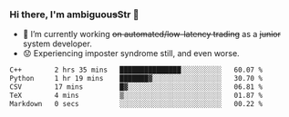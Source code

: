 ### Hi there, I'm ambiguou~~s~~Str 👋

<!--
**ambiguoustexture/ambiguoustexture** is a ✨ _special_ ✨ repository because its `README.md` (this file) appears on your GitHub profile.

Here are some ideas to get you started:
-->
- 🔭 I’m currently working ~~on automated/low-latency trading~~ as a ~~junior~~ system developer.
- :worried: Experiencing imposter syndrome still, and even worse.

<!--START_SECTION:waka-->

```txt
C++        2 hrs 35 mins   ███████████████░░░░░░░░░░   60.07 %
Python     1 hr 19 mins    ███████▓░░░░░░░░░░░░░░░░░   30.70 %
CSV        17 mins         █▓░░░░░░░░░░░░░░░░░░░░░░░   06.81 %
TeX        4 mins          ▒░░░░░░░░░░░░░░░░░░░░░░░░   01.87 %
Markdown   0 secs          ░░░░░░░░░░░░░░░░░░░░░░░░░   00.22 %
```

<!--END_SECTION:waka-->
